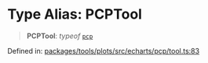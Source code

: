 # Type Alias: PCPTool

> **PCPTool**: *typeof* [`pcp`](../variables/pcp.md)

Defined in: [packages/tools/plots/src/echarts/pcp/tool.ts:83](https://github.com/GeoDaCenter/openassistant/blob/bc4037be52d89829440fcc4aaa1010be73719d16/packages/tools/plots/src/echarts/pcp/tool.ts#L83)
